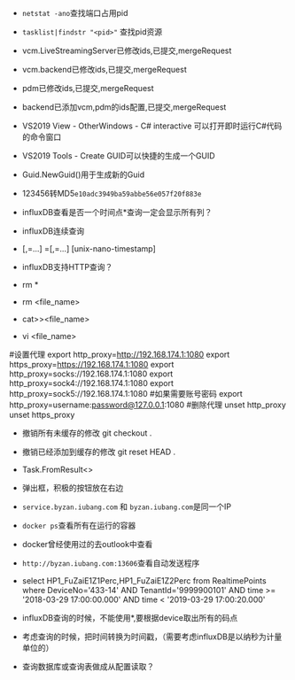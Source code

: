 - `netstat -ano`查找端口占用pid
- `tasklist|findstr "<pid>"` 查找pid资源

- vcm.LiveStreamingServer已修改ids,已提交,mergeRequest
- vcm.backend已修改ids,已提交,mergeRequest
- pdm已修改ids,已提交,mergeRequest
- backend已添加vcm,pdm的ids配置,已提交,mergeRequest


- VS2019 View - OtherWindows - C# interactive 可以打开即时运行C#代码的命令窗口
- VS2019 Tools - Create GUID可以快捷的生成一个GUID
- Guid.NewGuid()用于生成新的Guid
- 123456转MD5`e10adc3949ba59abbe56e057f20f883e`
- influxDB查看是否一个时间点*查询一定会显示所有列？
- influxDB连续查询
- <measurement>[,<tag-key>=<tag-value>...] <field-key>=<field-value>[,<field2-key>=<field2-value>...] [unix-nano-timestamp] 
- influxDB支持HTTP查询？
- rm * 
- rm <file_name>
- cat>><file_name>
- vi <file_name>



#设置代理
export http_proxy=http://192.168.174.1:1080
export https_proxy=https://192.168.174.1:1080
export http_proxy=socks://192.168.174.1:1080
export http_proxy=sock4://192.168.174.1:1080
export http_proxy=sock5://192.168.174.1:1080
#如果需要账号密码
export http_proxy=username:password@127.0.0.1:1080
#删除代理
unset http_proxy
unset https_proxy

- 撤销所有未缓存的修改  git checkout .
- 撤销已经添加到缓存的修改 git reset HEAD .
- Task.FromResult<>
- 弹出框，积极的按钮放在右边

- `service.byzan.iubang.com` 和 `byzan.iubang.com`是同一个IP
- `docker ps`查看所有在运行的容器
- docker曾经使用过的去outlook中查看
- `http://byzan.iubang.com:13606`查看自动发送程序 

- select HP1_FuZaiE1Z1Perc,HP1_FuZaiE1Z2Perc from RealtimePoints where DeviceNo='433-14' AND TenantId='9999900101' AND time >= '2018-03-29 17:00:00.000' AND time < '2019-03-29 17:00:20.000'

- influxDB查询的时候，不能使用*,要根据device取出所有的码点
- 考虑查询的时候，把时间转换为时间戳，（需要考虑influxDB是以纳秒为计量单位的）
- 查询数据库或查询表做成从配置读取？